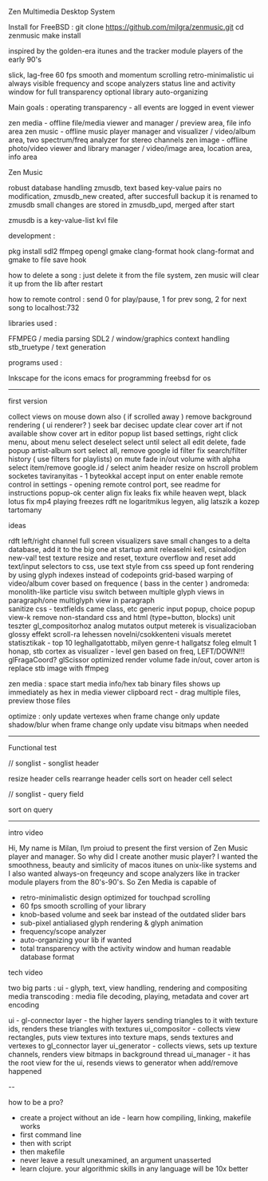 Zen Multimedia Desktop System

Install for FreeBSD :
git clone https://github.com/milgra/zenmusic.git
cd zenmusic
make install

inspired by the golden-era itunes and the tracker module players of the early 90's

slick, lag-free 60 fps smooth and momentum scrolling
retro-minimalistic ui
always visible frequency and scope analyzers
status line and activity window for full transparency
optional library auto-organizing

Main goals : operating transparency - all events are logged in event viewer

zen media - offline file/media viewer and manager / preview area, file info area
zen music - offline music player manager and visualizer / video/album area, two spectrum/freq analyzer for stereo channels
zen image - offline photo/video viewer and library manager / video/image area, location area, info area


Zen Music

robust database handling
zmusdb, text based key-value pairs
no modification, zmusdb_new created, after succesfull backup it is renamed to zmusdb
small changes are stored in zmusdb_upd, merged after start

zmusdb is a key-value-list kvl file

development :

pkg install sdl2 ffmpeg opengl gmake clang-format
hook clang-format and gmake to file save hook

how to delete a song : just delete it from the file system, zen music will clear it up from the lib after restart

how to remote control : send 0 for play/pause, 1 for prev song, 2 for next song to localhost:732

libraries used :

FFMPEG / media parsing
SDL2 / window/graphics context handling
stb_truetype / text generation

programs used :

Inkscape for the icons
emacs for programming
freebsd for os

---

first version

collect views on mouse down also ( if scrolled away )
remove background rendering ( ui renderer? )
seek bar decisec update
clear cover art if not available
show cover art in editor popup
list based settings, right click menu, about menu
select deselect select until select all edit delete, fade popup
artist-album sort
select all, remove google id
filter fix
search/filter history ( use filters for playlists)
on mute fade in/out volume with alpha
select item/remove google.id / select anim
header resize on hscroll problem
socketes taviranyitas - 1 byteokkal
accept input on enter
enable remote control in settings - opening remote control port, see readme for instructions
popup-ok center align
fix leaks
fix while heaven wept, black lotus
fix mp4 playing freezes
rdft ne logaritmikus legyen, alig latszik a kozep tartomany

ideas

rdft left/right channel
full screen visualizers
save small changes to a delta database, add it to the big one at startup
amit releaselni kell, csinalodjon new-val!
test texture resize and reset, texture overflow and reset
add text/input selectors to css, use text style from css
speed up font rendering by using glyph indexes instead of codepoints
grid-based warping of video/album cover based on frequence ( bass in the center )
andromeda: monolith-like particle visu
switch between multiple glyph views in paragraph/one multiglyph view in paragraph  
sanitize css - textfields came class, etc
generic input popup, choice popup view-k
remove non-standard css and html (type=button, blocks)
unit teszter gl_compositorhoz
analog mutatos output meterek is visualizacioban
glossy effekt
scroll-ra lehessen novelni/csokkenteni visuals meretet
statisztikak - top 10 leghallgatottabb, milyen genre-t hallgatsz foleg elmult 1 honap, stb
cortex as visualizer - level gen based on freq, LEFT/DOWN!!!
glFragaCoord? glScissor optimized render
volume fade in/out, cover arton is
replace stb image with ffmpeg

zen media :
space start media
info/hex tab
binary files shows up immediately as hex in media viewer
clipboard rect - drag multiple files, preview those files

optimize :
only update vertexes when frame change
only update shadow/blur when frame change
only update visu bitmaps when needed

---

Functional test

// songlist - songlist header

resize header cells
rearrange header cells
sort on header cell select

// songlist - query field

sort on query


---

intro video

Hi, My name is Milan, I\m proiud to present the first version of Zen Music player and manager.
So why did I create another music player?
I wanted the smoothness, beauty and simlicity of macos itunes on unix-like systems and I also wanted always-on freqeuncy and scope analyzers like in tracker module players from the 80's-90's.
So Zen Media is capable of
- retro-minimalistic design optimized for touchpad scrolling 
- 60 fps smooth scrolling of your library
- knob-based volume and seek bar instead of the outdated slider bars
- sub-pixel antialiased glyph rendering & glyph animation
- frequency/scope analyzer
- auto-organizing your lib if wanted
- total transparency with the activity window and human readable database format

tech video

two big parts : ui - glyph, text, view handling, rendering and compositing
media transcoding : media file decoding, playing, metadata and cover art encoding

ui -
gl-connector layer - the higher layers sending triangles to it with texture ids, renders these triangles with textures
ui_compositor - collects view rectangles, puts view textures into texture maps, sends textures and vertexes to gl_connector layer
ui_generator - collects views, sets up texture channels, renders view bitmaps in background thread
ui_manager - it has the root view for the ui, resends views to generator when add/remove happened

--

how to be a pro?
- create a project without an ide - learn how compiling, linking, makefile works
 - first command line
  - then with script
  - then makefile
- never leave a result unexamined, an argument unasserted
- learn clojure. your algorithmic skills in any language will be 10x better